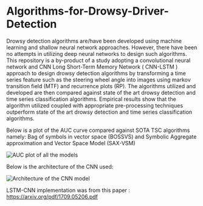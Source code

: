 # Algorithms-for-Drowsy-Driver-Detection

Drowsy detection algorithms are/have been developed using machine learning and shallow neural network approaches. However, there have been no attempts in utilizing deep neural networks to design such algorithms. This repository is a by-product of a study adopting a convolutional neural network and CNN Long Short-Term Memory Network ( CNN-LSTM ) approach to design drowsy detection algorithms by transforming a time series feature such as the steering wheel angle into images using markov transition field (MTF) and recurrence plots  (RP). The algorithms utilized and developed are then compared against state of the art drowsy detection and time series classification algorithms. Empirical results show that the algorithm utilized coupled with appropriate pre-processing techniques outperform state of the art drowsy detection and time series classification algorithms.

Below is a plot of the AUC curve compared against SOTA TSC algorithms namely: Bag of symbols in vector space (BOSSVS) and Symbolic Aggregate approximation and Vector Space Model (SAX-VSM)

![AUC plot of all the models](https://github.com/kmutya/Algorithms-for-Drowsy-Driver-Detection/blob/master/Analysis/Final_smoothed.jpg)

Below is the architecture of the CNN used:

![Architecture of the CNN model](https://github.com/kmutya/Algorithms-for-Drowsy-Driver-Detection/blob/master/convnet-drawer-master/CNN.jpg)

LSTM-CNN implementation was from this paper : https://arxiv.org/pdf/1709.05206.pdf
